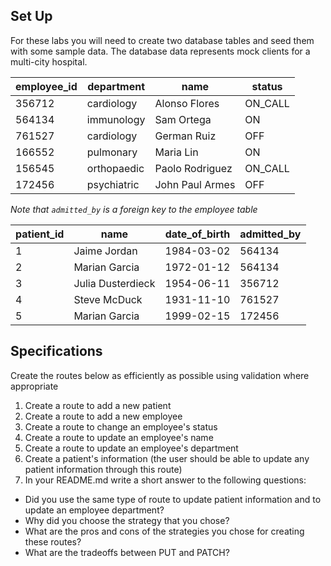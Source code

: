 ## Set Up

For these labs you will need to create two database tables and seed them with some sample data. The database data represents mock clients for a multi-city hospital.

| employee_id | department  | name            | status  |
| ----------- | ----------- | --------------- | ------- |
| 356712      | cardiology  | Alonso Flores   | ON_CALL |
| 564134      | immunology  | Sam Ortega      | ON      |
| 761527      | cardiology  | German Ruiz     | OFF     |
| 166552      | pulmonary   | Maria Lin       | ON      |
| 156545      | orthopaedic | Paolo Rodriguez | ON_CALL |
| 172456      | psychiatric | John Paul Armes | OFF     |

*Note that `admitted_by` is a foreign key to the employee table*

| patient_id | name              | date_of_birth | admitted_by |
| ---------- | ----------------- | ------------- | ----------- |
| 1          | Jaime Jordan      | 1984-03-02    | 564134      |
| 2          | Marian Garcia     | 1972-01-12    | 564134      |
| 3          | Julia Dusterdieck | 1954-06-11    | 356712      |
| 4          | Steve McDuck      | 1931-11-10    | 761527      |
| 5          | Marian Garcia     | 1999-02-15    | 172456      |

## Specifications

Create the routes below as efficiently as possible using validation where appropriate

1. Create a route to add a new patient
2. Create a route to add a new employee
3. Create a route to change an employee's status
4. Create a route to update an employee's name
5. Create a route to update an employee's department
6. Create a patient's information (the user should be able to update any patient information through this route)
7. In your README.md write a short answer to the following questions:

- Did you use the same type of route to update patient information and to update an employee department?
- Why did you choose the strategy that you chose?
- What are the pros and cons of the strategies you chose for creating these routes?
- What are the tradeoffs between PUT and PATCH?